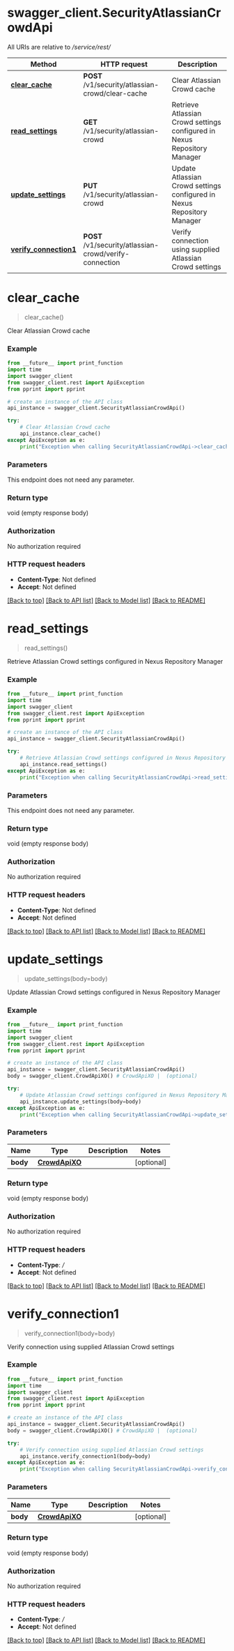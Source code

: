 # swagger_client.SecurityAtlassianCrowdApi

All URIs are relative to _/service/rest/_

| Method                                                                    | HTTP request                                            | Description                                                              |
| ------------------------------------------------------------------------- | ------------------------------------------------------- | ------------------------------------------------------------------------ |
| [**clear_cache**](SecurityAtlassianCrowdApi.md#clear_cache)               | **POST** /v1/security/atlassian-crowd/clear-cache       | Clear Atlassian Crowd cache                                              |
| [**read_settings**](SecurityAtlassianCrowdApi.md#read_settings)           | **GET** /v1/security/atlassian-crowd                    | Retrieve Atlassian Crowd settings configured in Nexus Repository Manager |
| [**update_settings**](SecurityAtlassianCrowdApi.md#update_settings)       | **PUT** /v1/security/atlassian-crowd                    | Update Atlassian Crowd settings configured in Nexus Repository Manager   |
| [**verify_connection1**](SecurityAtlassianCrowdApi.md#verify_connection1) | **POST** /v1/security/atlassian-crowd/verify-connection | Verify connection using supplied Atlassian Crowd settings                |

# **clear_cache**

> clear_cache()

Clear Atlassian Crowd cache

### Example

```python
from __future__ import print_function
import time
import swagger_client
from swagger_client.rest import ApiException
from pprint import pprint

# create an instance of the API class
api_instance = swagger_client.SecurityAtlassianCrowdApi()

try:
    # Clear Atlassian Crowd cache
    api_instance.clear_cache()
except ApiException as e:
    print("Exception when calling SecurityAtlassianCrowdApi->clear_cache: %s\n" % e)
```

### Parameters

This endpoint does not need any parameter.

### Return type

void (empty response body)

### Authorization

No authorization required

### HTTP request headers

- **Content-Type**: Not defined
- **Accept**: Not defined

[[Back to top]](#) [[Back to API list]](../README.md#documentation-for-api-endpoints) [[Back to Model list]](../README.md#documentation-for-models) [[Back to README]](../README.md)

# **read_settings**

> read_settings()

Retrieve Atlassian Crowd settings configured in Nexus Repository Manager

### Example

```python
from __future__ import print_function
import time
import swagger_client
from swagger_client.rest import ApiException
from pprint import pprint

# create an instance of the API class
api_instance = swagger_client.SecurityAtlassianCrowdApi()

try:
    # Retrieve Atlassian Crowd settings configured in Nexus Repository Manager
    api_instance.read_settings()
except ApiException as e:
    print("Exception when calling SecurityAtlassianCrowdApi->read_settings: %s\n" % e)
```

### Parameters

This endpoint does not need any parameter.

### Return type

void (empty response body)

### Authorization

No authorization required

### HTTP request headers

- **Content-Type**: Not defined
- **Accept**: Not defined

[[Back to top]](#) [[Back to API list]](../README.md#documentation-for-api-endpoints) [[Back to Model list]](../README.md#documentation-for-models) [[Back to README]](../README.md)

# **update_settings**

> update_settings(body=body)

Update Atlassian Crowd settings configured in Nexus Repository Manager

### Example

```python
from __future__ import print_function
import time
import swagger_client
from swagger_client.rest import ApiException
from pprint import pprint

# create an instance of the API class
api_instance = swagger_client.SecurityAtlassianCrowdApi()
body = swagger_client.CrowdApiXO() # CrowdApiXO |  (optional)

try:
    # Update Atlassian Crowd settings configured in Nexus Repository Manager
    api_instance.update_settings(body=body)
except ApiException as e:
    print("Exception when calling SecurityAtlassianCrowdApi->update_settings: %s\n" % e)
```

### Parameters

| Name     | Type                            | Description | Notes      |
| -------- | ------------------------------- | ----------- | ---------- |
| **body** | [**CrowdApiXO**](CrowdApiXO.md) |             | [optional] |

### Return type

void (empty response body)

### Authorization

No authorization required

### HTTP request headers

- **Content-Type**: _/_
- **Accept**: Not defined

[[Back to top]](#) [[Back to API list]](../README.md#documentation-for-api-endpoints) [[Back to Model list]](../README.md#documentation-for-models) [[Back to README]](../README.md)

# **verify_connection1**

> verify_connection1(body=body)

Verify connection using supplied Atlassian Crowd settings

### Example

```python
from __future__ import print_function
import time
import swagger_client
from swagger_client.rest import ApiException
from pprint import pprint

# create an instance of the API class
api_instance = swagger_client.SecurityAtlassianCrowdApi()
body = swagger_client.CrowdApiXO() # CrowdApiXO |  (optional)

try:
    # Verify connection using supplied Atlassian Crowd settings
    api_instance.verify_connection1(body=body)
except ApiException as e:
    print("Exception when calling SecurityAtlassianCrowdApi->verify_connection1: %s\n" % e)
```

### Parameters

| Name     | Type                            | Description | Notes      |
| -------- | ------------------------------- | ----------- | ---------- |
| **body** | [**CrowdApiXO**](CrowdApiXO.md) |             | [optional] |

### Return type

void (empty response body)

### Authorization

No authorization required

### HTTP request headers

- **Content-Type**: _/_
- **Accept**: Not defined

[[Back to top]](#) [[Back to API list]](../README.md#documentation-for-api-endpoints) [[Back to Model list]](../README.md#documentation-for-models) [[Back to README]](../README.md)
